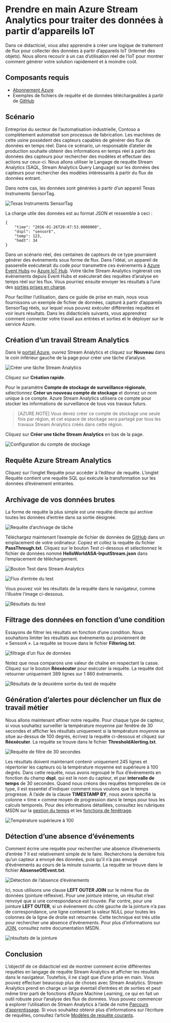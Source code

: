 <properties
	pageTitle="Prendre en main Azure Stream Analytics pour traiter des données à partir d’appareils IoT | Stream Analytics"
	description="Flux de données et balises de capteur IoT avec analyses de flux et traitement des données en temps réel"
    keywords="solution IoT, prise en main d’IoT"
	services="stream-analytics"
	documentationCenter=""
	authors="jeffstokes72"
	manager="jhubbard"
	editor="cgronlun"
/>

<tags 
	ms.service="stream-analytics" 
	ms.devlang="na" 
	ms.topic="hero-article" 
	ms.tgt_pltfrm="na" 
	ms.workload="data-services" 
	ms.date="09/26/2016"
	ms.author="jeffstok"
/>

# Prendre en main Azure Stream Analytics pour traiter des données à partir d’appareils IoT

Dans ce didacticiel, vous allez apprendre à créer une logique de traitement de flux pour collecter des données à partir d’appareils IoT (Internet des objets). Nous allons recourir à un cas d’utilisation réel de l’IoT pour montrer comment générer votre solution rapidement et à moindre coût.

## Composants requis

-   [Abonnement Azure](https://azure.microsoft.com/pricing/free-trial/)
-   Exemples de fichiers de requête et de données téléchargeables à partir de [GitHub](https://aka.ms/azure-stream-analytics-get-started-iot)

## Scénario

Entreprise du secteur de l’automatisation industrielle, Contoso a complètement automatisé son processus de fabrication. Les machines de cette usine possèdent des capteurs capables de générer des flux de données en temps réel. Dans ce scénario, un responsable d’atelier de production souhaite obtenir des informations en temps réel à partir des données des capteurs pour rechercher des modèles et effectuer des actions sur ceux-ci. Nous allons utiliser le Langage de requête Stream Analytics (SAQL, Stream Analytics Query Language) sur les données des capteurs pour rechercher des modèles intéressants à partir du flux de données entrant.

Dans notre cas, les données sont générées à partir d’un appareil Texas Instruments SensorTag.

![Texas Instruments SensorTag](./media/stream-analytics-get-started-with-iot-devices/stream-analytics-get-started-with-iot-devices-01.jpg)

La charge utile des données est au format JSON et ressemble à ceci :

    
	{
    	"time": "2016-01-26T20:47:53.0000000",  
	    "dspl": "sensorE",  
    	"temp": 123,  
	    "hmdt": 34  
	}  
    
Dans un scénario réel, des centaines de capteurs de ce type pourraient générer des événements sous forme de flux. Dans l’idéal, un appareil de passerelle exécuterait du code pour transmettre ces événements à [Azure Event Hubs](https://azure.microsoft.com/services/event-hubs/) ou [Azure IoT Hub](https://azure.microsoft.com/services/iot-hub/). Votre tâche Stream Analytics ingèrerait ces événements depuis Event Hubs et exécuterait des requêtes d’analyse en temps réel sur les flux. Vous pourriez ensuite envoyer les résultats à l’une des [sorties prises en charge](stream-analytics-define-outputs.md).

Pour faciliter l’utilisation, dans ce guide de prise en main, nous vous fournissons un exemple de fichier de données, capturé à partir d’appareils SensorTag réels, sur lequel vous pouvez exécuter différentes requêtes et voir leurs résultats. Dans les didacticiels suivants, vous apprendrez comment connecter votre travail aux entrées et sorties et le déployer sur le service Azure.

## Création d’un travail Stream Analytics

Dans le [portail Azure](http://manage.windowsazure.com), ouvrez Stream Analytics et cliquez sur **Nouveau** dans le coin inférieur gauche de la page pour créer une tâche d’analyse.

![Créer une tâche Stream Analytics](./media/stream-analytics-get-started-with-iot-devices/stream-analytics-get-started-with-iot-devices-02.png)

Cliquez sur **Création rapide**.

Pour le paramètre **Compte de stockage de surveillance régionale**, sélectionnez **Créer un nouveau compte de stockage** et donnez un nom unique à ce compte. Azure Stream Analytics utilisera ce compte pour stocker les informations de surveillance de tous vos travaux futurs.

> [AZURE.NOTE] Vous devez créer ce compte de stockage une seule fois par région, et cet espace de stockage sera partagé par tous les travaux Stream Analytics créés dans cette région.

Cliquez sur **Créer une tâche Stream Analytics** en bas de la page.

![Configuration du compte de stockage](./media/stream-analytics-get-started-with-iot-devices/stream-analytics-get-started-with-iot-devices-03.jpg)

## Requête Azure Stream Analytics

Cliquez sur l’onglet Requête pour accéder à l’éditeur de requête. L’onglet Requête contient une requête SQL qui exécute la transformation sur les données d’événement entrantes.

## Archivage de vos données brutes

La forme de requête la plus simple est une requête directe qui archive toutes les données d’entrée dans sa sortie désignée.

![Requête d’archivage de tâche](./media/stream-analytics-get-started-with-iot-devices/stream-analytics-get-started-with-iot-devices-04.png)

Téléchargez maintenant l’exemple de fichier de données de [GitHub](https://aka.ms/azure-stream-analytics-get-started-iot) dans un emplacement de votre ordinateur. Copiez et collez la requête du fichier **PassThrough.txt**. Cliquez sur le bouton Test ci-dessous et sélectionnez le fichier de données nommé **HelloWorldASA-InputStream.json** dans l’emplacement de téléchargement.

![Bouton Test dans Stream Analytics](./media/stream-analytics-get-started-with-iot-devices/stream-analytics-get-started-with-iot-devices-05.png)

![Flux d’entrée du test](./media/stream-analytics-get-started-with-iot-devices/stream-analytics-get-started-with-iot-devices-06.png)

Vous pouvez voir les résultats de la requête dans le navigateur, comme l’illustre l’image ci-dessous.

![Résultats du test](./media/stream-analytics-get-started-with-iot-devices/stream-analytics-get-started-with-iot-devices-07.png)

## Filtrage des données en fonction d’une condition

Essayons de filtrer les résultats en fonction d’une condition. Nous souhaitons limiter les résultats aux événements qui proviennent de « SensorA ». La requête se trouve dans le fichier **Filtering.txt**.

![filtrage d’un flux de données](./media/stream-analytics-get-started-with-iot-devices/stream-analytics-get-started-with-iot-devices-08.png)

Notez que nous comparons une valeur de chaîne en respectant la casse. Cliquez sur le bouton **Réexécuter** pour exécuter la requête. La requête doit retourner uniquement 389 lignes sur 1 860 événements.

![Résultats de la deuxième sortie du test de requête](./media/stream-analytics-get-started-with-iot-devices/stream-analytics-get-started-with-iot-devices-09.png)

## Génération d’alertes pour déclencher un flux de travail métier

Nous allons maintenant affiner notre requête. Pour chaque type de capteur, si vous souhaitez surveiller la température moyenne par fenêtre de 30 secondes et afficher les résultats uniquement si la température moyenne se situe au-dessus de 100 degrés, écrivez la requête ci-dessous et cliquez sur **Réexécuter**. La requête se trouve dans le fichier **ThresholdAlerting.txt**.

![Requête de filtre de 30 secondes](./media/stream-analytics-get-started-with-iot-devices/stream-analytics-get-started-with-iot-devices-10.png)

Les résultats doivent maintenant contenir uniquement 245 lignes et répertorier les capteurs où la température moyenne est supérieure à 100 degrés. Dans cette requête, nous avons regroupé le flux d’événements en fonction du champ **dspl**, qui est le nom du capteur, et par **intervalle de temps** de 30 secondes. Quand nous créons des requêtes temporelles de ce type, il est essentiel d’indiquer comment nous voulons que le temps progresse. À l’aide de la clause **TIMESTAMP BY**, nous avons spécifié la colonne « time » comme moyen de progression dans le temps pour tous les calculs temporels. Pour des informations détaillées, consultez les rubriques MSDN sur la [gestion du temps](https://msdn.microsoft.com/library/azure/mt582045.aspx) et les [fonctions de fenêtrage](https://msdn.microsoft.com/library/azure/dn835019.aspx).

![Température supérieure à 100](./media/stream-analytics-get-started-with-iot-devices/stream-analytics-get-started-with-iot-devices-11.png)

## Détection d’une absence d’événements

Comment écrire une requête pour rechercher une absence d’événements d’entrée ? Il est relativement simple de le faire. Recherchons la dernière fois qu’un capteur a envoyé des données, puis qu’il n’a pas envoyé d’événements au cours de la minute suivante. La requête se trouve dans le fichier **AbsenseOfEvent.txt**.

![Détection de l’absence d’événements](./media/stream-analytics-get-started-with-iot-devices/stream-analytics-get-started-with-iot-devices-12.png)

Ici, nous utilisons une clause **LEFT OUTER JOIN** sur le même flux de données (jointure réflexive). Pour une jointure interne, un résultat n’est renvoyé que si une correspondance est trouvée. Par contre, pour une jointure **LEFT OUTER**, si un événement du côté gauche de la jointure n’a pas de correspondance, une ligne contenant la valeur NULL pour toutes les colonnes de la ligne de droite est retournée. Cette technique est très utile pour rechercher une absence d’événements. Pour plus d’informations sur [JOIN](https://msdn.microsoft.com/library/azure/dn835026.aspx), consultez notre documentation MSDN.

![résultats de la jointure](./media/stream-analytics-get-started-with-iot-devices/stream-analytics-get-started-with-iot-devices-13.png)

## Conclusion

L’objectif de ce didacticiel est de montrer comment écrire différentes requêtes en langage de requête Stream Analytics et afficher les résultats dans le navigateur. Toutefois, il ne s’agit que d’une prise en main. Vous pouvez effectuer beaucoup plus de choses avec Stream Analytics. Stream Analytics prend en charge un large éventail d’entrées et de sorties et peut même tirer parti de fonctions d’Azure Machine Learning, ce qui en fait un outil robuste pour l’analyse des flux de données. Vous pouvez commencer à explorer l’utilisation de Stream Analytics à l’aide de notre [Parcours d’apprentissage](https://azure.microsoft.com/documentation/learning-paths/stream-analytics/). Si vous souhaitez obtenir plus d’informations sur l’écriture de requêtes, consultez l’article [Modèles de requête courants](./stream-analytics-stream-analytics-query-patterns.md).

<!---HONumber=AcomDC_0928_2016-->